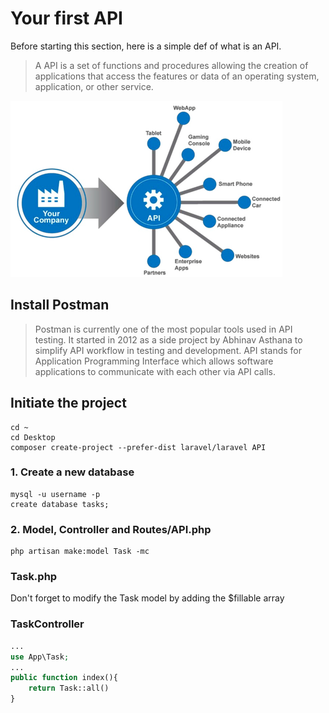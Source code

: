 # Your first API

Before starting this section, here is a simple def of what is an API.

>A API is a set of functions and procedures allowing the creation of applications that access the features or data of an operating system, application, or other service.

![API](../assets/API.png)


## Install Postman

> Postman is currently one of the most popular tools used in API testing. It started in 2012 as a side project by Abhinav Asthana to simplify API workflow in testing and development. API stands for Application Programming Interface which allows software applications to communicate with each other via API calls.

## Initiate the project

``` terminal
cd ~ 
cd Desktop
composer create-project --prefer-dist laravel/laravel API
```

### 1. Create a new database

```terminal
mysql -u username -p
create database tasks;
```

### 2. Model, Controller and Routes/API.php

```
php artisan make:model Task -mc
```

### Task.php

Don't forget to modify the Task model by adding the $fillable array

### TaskController

```php
...
use App\Task;
...
public function index(){
    return Task::all()
}
```


